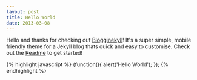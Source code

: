 ```yaml
---
layout: post
title: Hello World
date: 2013-03-08
---
```


Hello and thanks for checking out [Blogginekyll](http://github.com/sirbrad/blogginekyll)! It's a super simple, mobile friendly theme for a Jekyll blog thats quick and easy to customise. Check out the [Readme](https://github.com/sirbrad/blogginekyll/blob/master/README.md) to get started!

{% highlight javascript %}
(function(){
  alert('Hello World');
});
{% endhighlight %}